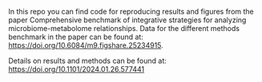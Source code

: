 In this repo you can find code for reproducing results and figures from the paper Comprehensive benchmark of integrative strategies for analyzing microbiome-metabolome relationships.
Data for the different methods benchmark in the paper can be found at: https://doi.org/10.6084/m9.figshare.25234915. 

Details on results and methods can be found at: https://doi.org/10.1101/2024.01.26.577441



